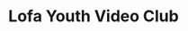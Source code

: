 ---
title: "Lofa Youth Video Club"
url: /voinjama/lofa-youth-video-club-voinjama-central-street/
shop: Videothek
---